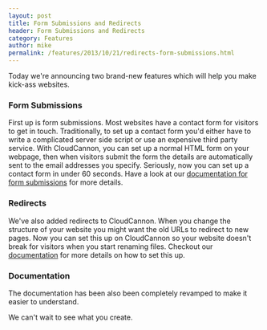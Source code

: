 ```yaml
---
layout: post
title: Form Submissions and Redirects
header: Form Submissions and Redirects
category: Features
author: mike
permalink: /features/2013/10/21/redirects-form-submissions.html
---
```


Today we're announcing two brand-new features which will help you make kick-ass websites.

### Form Submissions
First up is form submissions. Most websites have a contact form for visitors to get in touch. Traditionally, to set up a contact form you'd either have to write a complicated server side script or use an expensive third party service. With CloudCannon, you can set up a normal HTML form on your webpage, then when visitors submit the form the details are automatically sent to the email addresses you specify. Seriously, now you can set up a contact form in under 60 seconds. Have a look at our [documentation for form submissions](https://docs.cloudcannon.com/hosting/contact-forms/) for more details.

### Redirects
We've also added redirects to CloudCannon. When you change the structure of your website you might want the old URLs to redirect to new pages. Now you can set this up on CloudCannon so your website doesn't break for visitors when you start renaming files. Checkout our [documentation](https://docs.cloudcannon.com/hosting/301-redirects/) for more details on how to set this up.

### Documentation ###
The documentation has been also been completely revamped to make it easier to understand.

We can't wait to see what you create.
